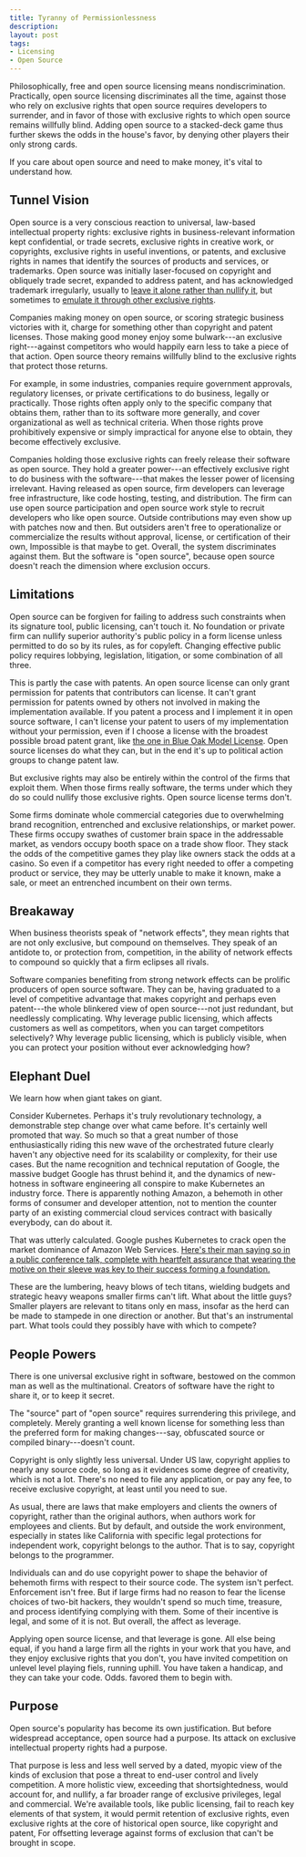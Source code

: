 ```yaml
---
title: Tyranny of Permissionlessness
description:
layout: post
tags:
- Licensing
- Open Source
---
```


Philosophically, free and open source licensing means nondiscrimination.  Practically, open source licensing discriminates all the time, against those who rely on exclusive rights that open source requires developers to surrender, and in favor of those with exclusive rights to which open source remains willfully blind.  Adding open source to a stacked-deck game thus further skews the odds in the house's favor, by denying other players their only strong cards.

If you care about open source and need to make money, it's vital to understand how.

## Tunnel Vision

Open source is a very conscious reaction to universal, law-based intellectual property rights: exclusive rights in business-relevant information kept confidential, or trade secrets, exclusive rights in creative work, or copyrights, exclusive rights in useful inventions, or patents, and exclusive rights in names that identify the sources of products and services, or trademarks.  Open source was initially laser-focused on copyright and obliquely trade secret, expanded to address patent, and has acknowledged trademark irregularly, usually to [leave it alone rather than nullify it](https://zoo.kemitchell.com/Apache-2.0#trademarks), but sometimes to [emulate it through other exclusive rights](https://spdx.org/licenses/Zlib.html).

Companies making money on open source, or scoring strategic business victories with it, charge for something other than copyright and patent licenses.  Those making good money enjoy some bulwark---an exclusive right---against competitors who would happily earn less to take a piece of that action.  Open source theory remains willfully blind to the exclusive rights that protect those returns.

For example, in some industries, companies require government approvals, regulatory licenses, or private certifications to do business, legally or practically.  Those rights often apply only to the specific company that obtains them, rather than to its software more generally, and cover organizational as well as technical criteria.  When those rights prove prohibitively expensive or simply impractical for anyone else to obtain, they become effectively exclusive.

Companies holding those exclusive rights can freely release their software as open source.  They hold a greater power---an effectively exclusive right to do business with the software---that makes the lesser power of licensing irrelevant.  Having released as open source, firm developers can leverage free infrastructure, like code hosting, testing, and distribution. The firm can use open source participation and open source work style to recruit developers who like open source.  Outside contributions may even show up with patches now and then.  But outsiders aren't free to operationalize or commercialize the results without approval, license, or certification of their own, Impossible is that maybe to get.  Overall, the system discriminates against them.  But the software is "open source", because open source doesn't reach the dimension where exclusion occurs.

## Limitations

Open source can be forgiven for failing to address such constraints when its signature tool, public licensing, can't touch it.  No foundation or private firm can nullify superior authority's public policy in a form license unless permitted to do so by its rules, as for copyleft.  Changing effective public policy requires lobbying, legislation, litigation, or some combination of all three.

This is partly the case with patents.  An open source license can only grant permission for patents that contributors can license.  It can't grant permission for patents owned by others not involved in making the implementation available.  If you patent a process and I implement it in open source software, I can't license your patent to users of my implementation without your permission, even if I choose a license with the broadest possible broad patent grant, like [the one in Blue Oak Model License](https://blueoakcouncil.org/license/1.0.0#patent).  Open source licenses do what they can, but in the end it's up to political action groups to change patent law.

But exclusive rights may also be entirely within the control of the firms that exploit them.  When those firms really software, the terms under which they do so could nullify those exclusive rights.  Open source license terms don't.

Some firms dominate whole commercial categories due to overwhelming brand recognition, entrenched and exclusive relationships, or market power.  These firms occupy swathes of customer brain space in the addressable market, as vendors occupy booth space on a trade show floor.  They stack the odds of the competitive games they play like owners stack the odds at a casino.  So even if a competitor has every right needed to offer a competing product or service, they may be utterly unable to make it known, make a sale, or meet an entrenched incumbent on their own terms.

## Breakaway

When business theorists speak of "network effects", they mean rights that are not only exclusive, but compound on themselves.  They speak of an antidote to, or protection from, competition, in the ability of network effects to compound so quickly that a firm eclipses all rivals.

Software companies benefiting from strong network effects can be prolific producers of open source software.  They can be, having graduated to a level of competitive advantage that makes copyright and perhaps even patent---the whole blinkered view of open source---not just redundant, but needlessly complicating.  Why leverage public licensing, which affects customers as well as competitors, when you can target competitors selectively?  Why leverage public licensing, which is publicly visible, when you can protect your position without ever acknowledging how?

## Elephant Duel

We learn how when giant takes on giant.

Consider Kubernetes.  Perhaps it's truly revolutionary technology, a demonstrable step change over what came before.  It's certainly well promoted that way.  So much so that a great number of those enthusiastically riding this new wave of the orchestrated future clearly haven't any objective need for its scalability or complexity, for their use cases.  But the name recognition and technical reputation of Google, the massive budget Google has thrust behind it, and the dynamics of new-hotness in software engineering all conspire to make Kubernetes an industry force.  There is apparently nothing Amazon, a behemoth in other forms of consumer and developer attention, not to mention the counter party of an existing commercial cloud services contract with basically everybody, can do about it.

That was utterly calculated.  Google pushes Kubernetes to crack open the market dominance of Amazon Web Services.  [Here's their man saying so in a public conference talk, complete with heartfelt assurance that wearing the motive on their sleeve was key to their success forming a foundation.](https://youtu.be/L7WKHLpm4wc?t=156)

These are the lumbering, heavy blows of tech titans, wielding budgets and strategic heavy weapons smaller firms can't lift.  What about the little guys?  Smaller players are relevant to titans only en mass, insofar as the herd can be made to stampede in one direction or another.  But that's an instrumental part.  What tools could they possibly have with which to compete?

## People Powers

There is one universal exclusive right in software, bestowed on the common man as well as the multinational.  Creators of software have the right to share it, or to keep it secret.

The "source" part of "open source" requires surrendering this privilege, and completely.  Merely granting a well known license for something less than the preferred form for making changes---say, obfuscated source or compiled binary---doesn't count.

Copyright is only slightly less universal.  Under US law, copyright applies to nearly any source code, so long as it evidences some degree of creativity, which is not a lot.  There's no need to file any application, or pay any fee, to receive exclusive copyright, at least until you need to sue.

As usual, there are laws that make employers and clients the owners of copyright, rather than the original authors, when authors work for employees and clients.  But by default, and outside the work environment, especially in states like California with specific legal protections for independent work, copyright belongs to the author.  That is to say, copyright belongs to the programmer.

Individuals can and do use copyright power to shape the behavior of behemoth firms with respect to their source code.  The system isn't perfect.  Enforcement isn't free.  But if large firms had no reason to fear the license choices of two-bit hackers, they wouldn't spend so much time, treasure, and process identifying complying with them. Some of their incentive is legal, and some of it is not.  But overall, the affect as leverage.

Applying open source license, and that leverage is gone. All else being equal, if you hand a large firm all the rights in your work that you have, and they enjoy exclusive rights that you don't, you have invited competition on unlevel level playing fiels, running uphill. You have taken a handicap, and they can take your code.  Odds.  favored them to begin with.

## Purpose

Open source's popularity has become its own justification.  But before widespread acceptance, open source had a purpose.  Its attack on exclusive intellectual property rights had a purpose.

That purpose is less and less well served by a dated, myopic view of the kinds of exclusion that pose a threat to end-user control and lively competition.  A more holistic view, exceeding that shortsightedness, would account for, and nullify, a far broader range of exclusive privileges, legal and commercial. We're available tools, like public licensing, fail to reach key elements of that system, it would permit retention of exclusive rights, even exclusive rights at the core of historical open source, like copyright and patent, For offsetting leverage against forms of exclusion that can't be brought in scope.